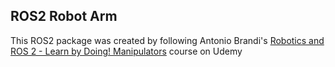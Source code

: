 ## ROS2 Robot Arm

This ROS2 package was created by following Antonio Brandi's [Robotics and ROS 2 - Learn by Doing! Manipulators](https://www.udemy.com/course/robotics-and-ros-2-learn-by-doing-manipulators) course on Udemy